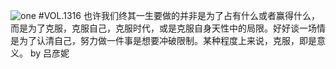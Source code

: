 ![one](http://image.wufazhuce.com/FrlbmtsZugACxPdufpJ5tNX3u2eF)
#VOL.1316
也许我们终其一生要做的并非是为了占有什么或者赢得什么，而是为了克服，克服自己，克服时代，或是克服自身天性中的局限。好好谈一场情是为了认清自己，努力做一件事是想要冲破限制。某种程度上来说，克服，即是意义。 by 吕彦妮